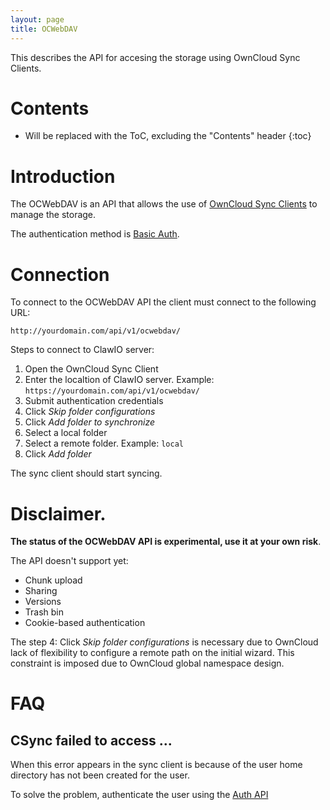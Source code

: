 ```yaml
---
layout: page
title: OCWebDAV
---
```


This describes the API for accesing the storage using OwnCloud Sync Clients.

# Contents

* Will be replaced with the ToC, excluding the "Contents" header
{:toc}

# Introduction
The OCWebDAV is an API that allows the use of [OwnCloud Sync Clients](https://owncloud.org/install/#install-clients) to manage the storage.

The authentication method is [Basic Auth](https://en.wikipedia.org/wiki/Basic_access_authentication).

# Connection

To connect to the OCWebDAV API the client must connect to the following URL:

`http://yourdomain.com/api/v1/ocwebdav/`

Steps to connect to ClawIO server:

1. Open the OwnCloud Sync Client
2. Enter the localtion of ClawIO server. Example: `https://yourdomain.com/api/v1/ocwebdav/`
3. Submit authentication credentials
4. Click *Skip folder configurations*
5. Click *Add folder to synchronize*
6. Select a local folder
7. Select a remote folder. Example: `local`
8. Click *Add folder*

The sync client should start syncing.

# Disclaimer.

**The status of the OCWebDAV API is experimental, use it at your own risk**.

The API doesn't support yet:

* Chunk upload
* Sharing
* Versions
* Trash bin
* Cookie-based authentication

The step 4: Click *Skip folder configurations* is necessary due to OwnCloud lack of flexibility to configure a remote path on the initial wizard. This constraint is imposed due to OwnCloud global namespace design.

# FAQ

## CSync failed to access ...
When this error appears in the sync client is because of the user home directory has not been created for the user.

To solve the problem, authenticate the user using the [Auth API](/documentation/api/v1/auth/#post-apiv1authgettoken)
